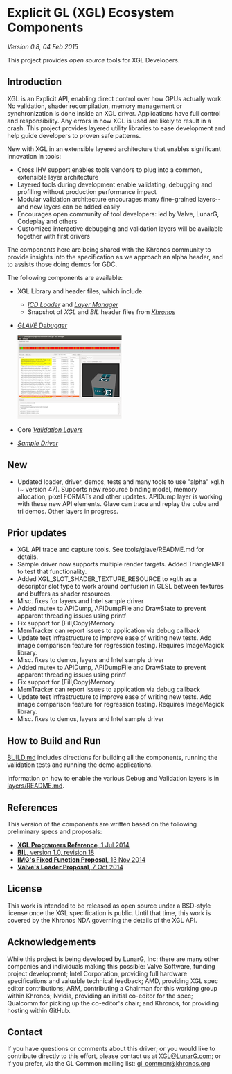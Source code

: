 # Explicit GL (XGL) Ecosystem Components
*Version 0.8, 04 Feb 2015*

This project provides *open source* tools for XGL Developers.

## Introduction

XGL is an Explicit API, enabling direct control over how GPUs actually work. No validation, shader recompilation, memory management or synchronization is done inside an XGL driver. Applications have full control and responsibility. Any errors in how XGL is used are likely to result in a crash. This project provides layered utility libraries to ease development and help guide developers to proven safe patterns.

New with XGL in an extensible layered architecture that enables significant innovation in tools:
- Cross IHV support enables tools vendors to plug into a common, extensible layer architecture
- Layered tools during development enable validating, debugging and profiling without production performance impact
- Modular validation architecture encourages many fine-grained layers--and new layers can be added easily
- Encourages open community of tool developers: led by Valve, LunarG, Codeplay and others
- Customized interactive debugging and validation layers will be available together with first drivers

The components here are being shared with the Khronos community to provide
insights into the specification as we approach an alpha header, and to assists those doing
demos for GDC.

The following components are available:
- XGL Library and header files, which include:
    - [*ICD Loader*](loader) and [*Layer Manager*](layers/README.md)
    - Snapshot of *XGL* and *BIL* header files from [*Khronos*](www.khronos.org)
    
- [*GLAVE Debugger*](tools/glave)

    ![ScreenShot](docs/images/Glave-Small.png)

- Core [*Validation Layers*](layers/)

- [*Sample Driver*](icd)

## New

- Updated loader, driver, demos, tests and many tools to use "alpha" xgl.h (~ version 47).
  Supports new resource binding model, memory allocation, pixel FORMATs and
  other updates.
  APIDump layer is working with these new API elements.
  Glave can trace and replay the cube and tri demos.
  Other layers in progress.

## Prior updates

- XGL API trace and capture tools. See tools/glave/README.md for details.
- Sample driver now supports multiple render targets. Added TriangleMRT to test that functionality.
- Added XGL_SLOT_SHADER_TEXTURE_RESOURCE to xgl.h as a descriptor slot type to work around confusion in GLSL
  between textures and buffers as shader resources.
- Misc. fixes for layers and Intel sample driver
- Added mutex to APIDump, APIDumpFile and DrawState to prevent apparent threading issues using printf
- Fix support for {Fill,Copy}Memory
- MemTracker can report issues to application via debug callback
- Update test infrastructure to improve ease of writing new tests. Add image comparison feature for regression testing. Requires ImageMagick library.
- Misc. fixes to demos, layers and Intel sample driver
- Added mutex to APIDump, APIDumpFile and DrawState to prevent apparent threading issues using printf
- Fix support for {Fill,Copy}Memory
- MemTracker can report issues to application via debug callback
- Update test infrastructure to improve ease of writing new tests. Add image comparison feature for regression testing. Requires ImageMagick library.
- Misc. fixes to demos, layers and Intel sample driver

## How to Build and Run

[BUILD.md](BUILD.md)
includes directions for building all the components, running the validation tests and running the demo applications.

Information on how to enable the various Debug and Validation layers is in
[layers/README.md](layers/README.md).

## References
This version of the components are written based on the following preliminary specs and proposals:
- [**XGL Programers Reference**, 1 Jul 2014](https://cvs.khronos.org/svn/repos/oglc/trunk/nextgen/proposals/AMD/Explicit%20GL%20Programming%20Guide%20and%20API%20Reference.pdf)
- [**BIL**, version 1.0, revision 18](https://cvs.khronos.org/svn/repos/oglc/trunk/nextgen/proposals/BIL/Specification/BIL.html)
- [**IMG's Fixed Function Proposal**, 13 Nov 2014](https://cvs.khronos.org/svn/repos/oglc/trunk/nextgen/XGL/accepted/xgl_fixed_function_vertex_fetch_proposal.txt)
- [**Valve's Loader Proposal**, 7 Oct 2014](https://cvs.khronos.org/svn/repos/oglc/trunk/nextgen/proposals/Valve/xglLayers.pptx)

## License
This work is intended to be released as open source under a BSD-style
license once the XGL specification is public. Until that time, this work
is covered by the Khronos NDA governing the details of the XGL API.

## Acknowledgements
While this project is being developed by LunarG, Inc; there are many other
companies and individuals making this possible: Valve Software, funding
project development; Intel Corporation, providing full hardware specifications
and valuable technical feedback; AMD, providing XGL spec editor contributions;
ARM, contributing a Chairman for this working group within Khronos; Nvidia,
providing an initial co-editor for the spec; Qualcomm for picking up the
co-editor's chair; and Khronos, for providing hosting within GitHub.

## Contact
If you have questions or comments about this driver; or you would like to contribute
directly to this effort, please contact us at XGL@LunarG.com; or if you prefer, via
the GL Common mailing list: gl_common@khronos.org
